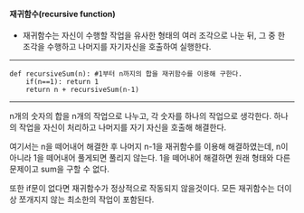 #### 재귀함수(recursive function)
- 재귀함수는 자신이 수행할 작업을 유사한 형태의 여러 조각으로 나눈 뒤, 그 중 한 조각을 수행하고 나머지를 자기자신을 호출하여 실행한다.
---
```
def recursiveSum(n): #1부터 n까지의 합을 재귀함수를 이용해 구한다.
    if(n==1): return 1
    return n + recursiveSum(n-1)
```
---
n개의 숫자의 합을 n개의 작업으로 나누고, 각 숫자를 하나의 작업으로 생각한다. 하나의 작업을 자신이 처리하고 나머지를 자기 자신을 호출해 해결한다.

여기서는 n을 떼어내어 해결한 후 나머지 n-1을 재귀함수를 이용해 해결하였는데, n이 아니라 1을 떼어내어 풀게되면 풀리지 않는다. 1을 떼어내어 해결하면
원래 형태와 다른 문제이고 sum을 구할 수 없다.

또한 if문이 없다면 재귀함수가 정상적으로 작동되지 않을것이다. 모든 재귀함수는 더이상 쪼개지지 않는 최소한의 작업이 포함된다. 
